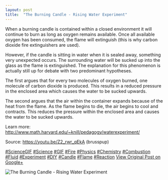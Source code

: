 ```yaml
---
layout: post
title:  "The Burning Candle - Rising Water Experiment"
---
```


When a burning candle is contained within a closed environment it will continue to burn as long as oxygen remains available. Once all available oxygen has been consumed, the flame will extinguish (this is why carbon dioxide fire extinguishers are used).  
  
However, if the candle is sitting in water when it is sealed away, something very unexpected occurs. The surrounding water will be sucked up into the glass as the flame is extinguished. The explanation for this phenomenon is actually still up for debate with two predominant hypotheses.  
  
The first argues that for every two molecules of oxygen burned, one molecule of carbon dioxide is produced. This results in a reduced pressure in the enclosed area which causes the water to be sucked upwards.  
  
The second argues that the air within the container expands because of the heat from the flame. As the flame begins to die, the air begins to cool and contracts. This reduces the pressure within the enclosed area and causes the water to be sucked upwards.  
  
Learn more: <http://www.math.harvard.edu/~knill/pedagogy/waterexperiment/>  
  
Source: <https://youtu.be/Z2_rwr_qEkA> (brusspup)  
  
[#ScienceGIF](https://plus.google.com/s/%23ScienceGIF/posts) [#Science](https://plus.google.com/s/%23Science/posts) [#GIF](https://plus.google.com/s/%23GIF/posts) [#Fire](https://plus.google.com/s/%23Fire/posts) [#Physics](https://plus.google.com/s/%23Physics/posts) [#Chemistry](https://plus.google.com/s/%23Chemistry/posts) [#Combustion](https://plus.google.com/s/%23Combustion/posts) [#Fluid](https://plus.google.com/s/%23Fluid/posts) [#Experiment](https://plus.google.com/s/%23Experiment/posts) [#DIY](https://plus.google.com/s/%23DIY/posts) [#Candle](https://plus.google.com/s/%23Candle/posts) [#Flame](https://plus.google.com/s/%23Flame/posts) [#Reaction](https://plus.google.com/s/%23Reaction/posts)
[View Original Post on Google+](https://plus.google.com/+ColinSullender/posts/dVQxEqjZzrH)

![The Burning Candle - Rising Water Experiment](/assets/img/2015-08-25-The-Burning-Candle-Rising-Water-Experiment.gif)
